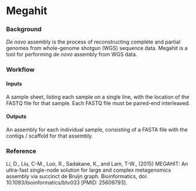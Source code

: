 # Megahit

### Background

_De novo_ assembly is the process of reconstructing complete and partial
genomes from whole-genome shotgun (WGS) sequence data. 
Megahit is a tool for performing _de novo_ assembly from WGS data.

### Workflow

#### Inputs

A sample sheet, listing each sample on a single line, with the location of
the FASTQ file for that sample. Each FASTQ file must be paired-end interleaved.

#### Outputs

An assembly for each individual sample, consisting of a FASTA file with the
contigs / scaffold for that assembly.

### Reference

Li, D., Liu, C-M., Luo, R., Sadakane, K., and Lam, T-W., (2015) MEGAHIT: An ultra-fast single-node solution for large and complex metagenomics assembly via succinct de Bruijn graph. Bioinformatics, doi: 10.1093/bioinformatics/btv033 [PMID: 25609793].